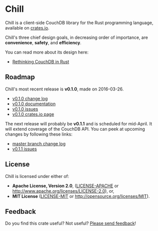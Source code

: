 # Chill

Chill is a client-side CouchDB library for the Rust programming
language, available on [crates.io][chill_crates_io].

Chill's three chief design goals, in decreasing order of importance, are
**convenience**, **safety**, and **efficiency**.

You can read more about its design here:

* [Rethinking CouchDB in Rust][cv_rethinking_couchdb]

## Roadmap

Chill's most recent release is **v0.1.0**, made on 2016-03-26.

* [v0.1.0 change log][v0_1_0_change_log]
* [v0.1.0 documentation][v0_1_0_documentation]
* [v0.1.0 issues][v0_1_0_issues]
* [v0.1.0 crates.io page][v0_1_0_crates_io]

The next release will probably be **v0.1.1** and is scheduled for
mid-April. It will extend coverage of the CouchDB API. You can peek at
upcoming changes by following these links:

* [master branch change log][master_change_log]
* [v0.1.1 issues][v0_1_1_issues]

## License

Chill is licensed under either of:

* **Apache License, Version 2.0**, ([LICENSE-APACHE](LICENSE-APACHE) or
  http://www.apache.org/licenses/LICENSE-2.0), or,
* **MIT License** ([LICENSE-MIT](LICENSE-MIT) or
  http://opensource.org/licenses/MIT).

## Feedback

Do you find this crate useful? Not useful? [Please send
feedback][feedback_email]!

[couchdb_github]: https://github.com/couchdb-rs/couchdb
[chill_crates_io]: https://crates.io/crates/chill
[cv_rethinking_couchdb]: https://cmbrandenburg.github.io/post/2016-02-23-rethinking_couchdb_in_rust/
[feedback_email]: mailto:c.m.brandenburg@gmail.com
[master_change_log]: https://github.com/chill-rs/chill/blob/master/CHANGELOG.md
[v0_1_0_change_log]: https://github.com/chill-rs/chill/blob/v0.1.0/CHANGELOG.md
[v0_1_0_crates_io]: https://crates.io/crates/chill/0.1.0
[v0_1_0_documentation]: https://chill-rs.github.io/chill/doc/v0.1.0/chill/
[v0_1_0_issues]: https://github.com/chill-rs/chill/issues?q=milestone%3Av0.1.0
[v0_1_1_issues]: https://github.com/chill-rs/chill/issues?q=milestone%3Av0.1.1

